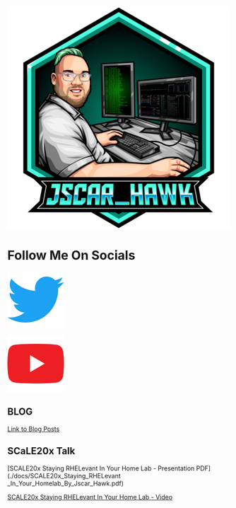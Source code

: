 ![](Jscar_Hawk_logo-transparent.png)

# Follow Me On Socials


<a href="https://twitter.com/jscar_hawk"><img src="./assets/css/Twitter-icon.png"></a>


<a href="https://youtube.com/@Jscar_Hawk"><img src="./assets/css/Youtube-icon.png"></a>

## BLOG

[Link to Blog Posts](./docs/blog.md)


## SCaLE20x Talk

[SCALE20x Staying RHELevant  In Your Home Lab - Presentation PDF](./docs/SCALE20x_Staying_RHELevant _In_Your_Homelab_By_Jscar_Hawk.pdf)

[SCALE20x Staying RHELevant  In Your Home Lab - Video](https://www.youtube.com/watch?v=rt2DCLRda1g)


